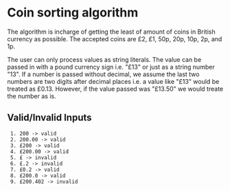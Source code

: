 # Coin sorting algorithm

The algorithm is incharge of getting the least of amount of coins in British currency as possible. The accepted coins are £2, £1, 50p, 20p, 10p, 2p, and 1p.

The user can only process values as string literals. The value can be passed in with a pound currency sign i.e. "£13" or just as a string number "13". If a number is passed without decimal, we assume the last two numbers are two digits after decimal places i.e. a value like "£13" would be treated as £0.13. However, if the value passed was "£13.50" we would treate the number as is.

## Valid/Invalid Inputs

     1. 200 -> valid
     2. 200.00 -> valid
     3. £200 -> valid
     4. £200.00 -> valid
     5. £ -> invalid
     6. £.2 -> invalid
     7. £0.2 -> valid
     8. £200.0 -> valid
     9. £200.402 -> invalid
